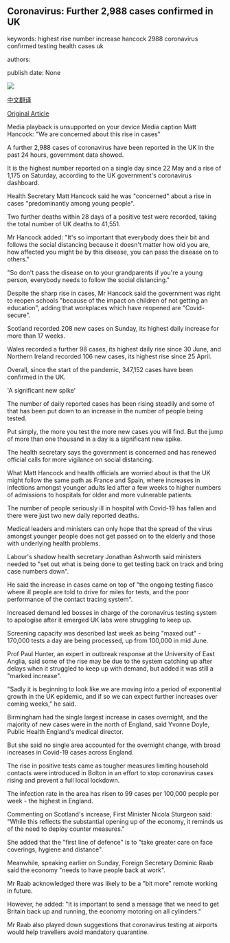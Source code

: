 ## Coronavirus: Further 2,988 cases confirmed in UK

keywords: highest rise number increase hancock 2988 coronavirus confirmed testing health cases uk

authors: 

publish date: None

![](https://ichef.bbci.co.uk/images/ic/1024x576/p08qprtp.jpg)

[中文翻译](Coronavirus%3A%20Further%202%2C988%20cases%20confirmed%20in%20UK_zh.md)

[Original Article](https://www.bbc.com/news/uk-54050342)

Media playback is unsupported on your device Media caption Matt Hancock: "We are concerned about this rise in cases"

A further 2,988 cases of coronavirus have been reported in the UK in the past 24 hours, government data showed.

It is the highest number reported on a single day since 22 May and a rise of 1,175 on Saturday, according to the UK government's coronavirus dashboard.

Health Secretary Matt Hancock said he was "concerned" about a rise in cases "predominantly among young people".

Two further deaths within 28 days of a positive test were recorded, taking the total number of UK deaths to 41,551.

Mr Hancock added: "It's so important that everybody does their bit and follows the social distancing because it doesn't matter how old you are, how affected you might be by this disease, you can pass the disease on to others."

"So don't pass the disease on to your grandparents if you're a young person, everybody needs to follow the social distancing."

Despite the sharp rise in cases, Mr Hancock said the government was right to reopen schools "because of the impact on children of not getting an education", adding that workplaces which have reopened are "Covid-secure".

Scotland recorded 208 new cases on Sunday, its highest daily increase for more than 17 weeks.

Wales recorded a further 98 cases, its highest daily rise since 30 June, and Northern Ireland recorded 106 new cases, its highest rise since 25 April.

Overall, since the start of the pandemic, 347,152 cases have been confirmed in the UK.

'A significant new spike'

The number of daily reported cases has been rising steadily and some of that has been put down to an increase in the number of people being tested.

Put simply, the more you test the more new cases you will find. But the jump of more than one thousand in a day is a significant new spike.

The health secretary says the government is concerned and has renewed official calls for more vigilance on social distancing.

What Matt Hancock and health officials are worried about is that the UK might follow the same path as France and Spain, where increases in infections amongst younger adults led after a few weeks to higher numbers of admissions to hospitals for older and more vulnerable patients.

The number of people seriously ill in hospital with Covid-19 has fallen and there were just two new daily reported deaths.

Medical leaders and ministers can only hope that the spread of the virus amongst younger people does not get passed on to the elderly and those with underlying health problems.

Labour's shadow health secretary Jonathan Ashworth said ministers needed to "set out what is being done to get testing back on track and bring case numbers down".

He said the increase in cases came on top of "the ongoing testing fiasco where ill people are told to drive for miles for tests, and the poor performance of the contact tracing system".

Increased demand led bosses in charge of the coronavirus testing system to apologise after it emerged UK labs were struggling to keep up.

Screening capacity was described last week as being "maxed out" - 170,000 tests a day are being processed, up from 100,000 in mid June.

Prof Paul Hunter, an expert in outbreak response at the University of East Anglia, said some of the rise may be due to the system catching up after delays when it struggled to keep up with demand, but added it was still a "marked increase".

"Sadly it is beginning to look like we are moving into a period of exponential growth in the UK epidemic, and if so we can expect further increases over coming weeks," he said.

Birmingham had the single largest increase in cases overnight, and the majority of new cases were in the north of England, said Yvonne Doyle, Public Health England's medical director.

But she said no single area accounted for the overnight change, with broad increases in Covid-19 cases across England.

The rise in positive tests came as tougher measures limiting household contacts were introduced in Bolton in an effort to stop coronavirus cases rising and prevent a full local lockdown.

The infection rate in the area has risen to 99 cases per 100,000 people per week - the highest in England.

Commenting on Scotland's increase, First Minister Nicola Sturgeon said: "While this reflects the substantial opening up of the economy, it reminds us of the need to deploy counter measures."

She added that the "first line of defence" is to "take greater care on face coverings, hygiene and distance".

Meanwhile, speaking earlier on Sunday, Foreign Secretary Dominic Raab said the economy "needs to have people back at work".

Mr Raab acknowledged there was likely to be a "bit more" remote working in future.

However, he added: "It is important to send a message that we need to get Britain back up and running, the economy motoring on all cylinders."

Mr Raab also played down suggestions that coronavirus testing at airports would help travellers avoid mandatory quarantine.